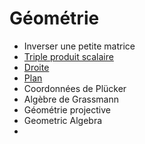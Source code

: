 # Géométrie

* Inverser une petite matrice
* [Triple produit scalaire](scalar-triple-product.md)
* [Droite](line.md)
* [Plan](plan.md)
* Coordonnées de Plücker
* Algèbre de Grassmann
* Géométrie projective
* Geometric Algebra
* 
